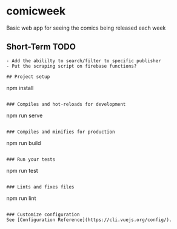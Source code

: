 # comicweek

Basic web app for seeing the comics being released each week

## Short-Term TODO
```
- Add the abililty to search/filter to specific publisher
- Put the scraping script on firebase functions?

## Project setup
```
npm install
```

### Compiles and hot-reloads for development
```
npm run serve
```

### Compiles and minifies for production
```
npm run build
```

### Run your tests
```
npm run test
```

### Lints and fixes files
```
npm run lint
```

### Customize configuration
See [Configuration Reference](https://cli.vuejs.org/config/).
